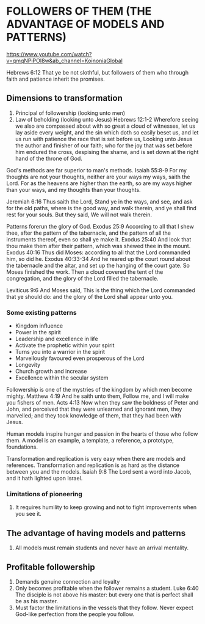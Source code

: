 # FOLLOWERS OF THEM (THE ADVANTAGE OF MODELS AND PATTERNS)
https://www.youtube.com/watch?v=qmqNPiPOI8w&ab_channel=KoinoniaGlobal

Hebrews 6:12 That ye be not slothful, but followers of them who through faith and patience inherit the promises.

## Dimensions to transformation
1. Principal of followership (looking unto men)
2. Law of beholding (looking unto Jesus)
  Hebrews 12:1-2 Wherefore seeing we also are compassed about with so great a cloud of witnesses, let us lay aside every weight, and the sin which doth so easily beset us, and let us run with patience the race that is set before us,
  Looking unto Jesus the author and finisher of our faith; who for the joy that was set before him endured the cross, despising the shame, and is set down at the right hand of the throne of God.

God's methods are far superior to man's methods.
  Isaiah 55:8-9 For my thoughts are not your thoughts, neither are your ways my ways, saith the Lord.
  For as the heavens are higher than the earth, so are my ways higher than your ways, and my thoughts than your thoughts.

  Jeremiah 6:16 Thus saith the Lord, Stand ye in the ways, and see, and ask for the old paths, where is the good way, and walk therein, and ye shall find rest for your souls. But they said, We will not walk therein.

Patterns forerun the glory of God.
  Exodus 25:9 According to all that I shew thee, after the pattern of the tabernacle, and the pattern of all the instruments thereof, even so shall ye make it.
  Exodus 25:40 And look that thou make them after their pattern, which was shewed thee in the mount.
  Exodus 40:16 Thus did Moses: according to all that the Lord commanded him, so did he.
  Exodus 40:33-34 And he reared up the court round about the tabernacle and the altar, and set up the hanging of the court gate. So Moses finished the work.
  Then a cloud covered the tent of the congregation, and the glory of the Lord filled the tabernacle.

  Leviticus 9:6 And Moses said, This is the thing which the Lord commanded that ye should do: and the glory of the Lord shall appear unto you.

  ### Some existing patterns
  - Kingdom influence
  - Power in the spirit
  - Leadership and excellence in life
  - Activate the prophetic within your spirit
  - Turns you into a warrior in the spirit
  - Marvellously favoured even prosperous of the Lord
  - Longevity
  - Church growth and increase
  - Excellence within the secular system

Followership is one of the mystries of the kingdom by which men become mighty.
  Matthew 4:19 And he saith unto them, Follow me, and I will make you fishers of men.
  Acts 4:13 Now when they saw the boldness of Peter and John, and perceived that they were unlearned and ignorant men, they marvelled; and they took knowledge of them, that they had been with Jesus.

Human models inspire hunger and passion in the hearts of those who follow them.
A model is an example, a template, a reference, a prototype, foundations.

Transformation and replication is very easy when there are models and references.
Transformation and replication is as hard as the distance between you and the models.
  Isaiah 9:8 The Lord sent a word into Jacob, and it hath lighted upon Israel.


### Limitations of pioneering
1. It requires humility to keep growing and not to fight improvements when you see it.

## The advantage of having models and patterns
1. All models must remain students and never have an arrival mentality.

## Profitable followership
1. Demands genuine connection and loyalty
2. Only becomes profitable when the follower remains a student.
  Luke 6:40 The disciple is not above his master: but every one that is perfect shall be as his master.
3. Must factor the limitations in the vessels that they follow.
  Never expect God-like perfection from the people you follow.
